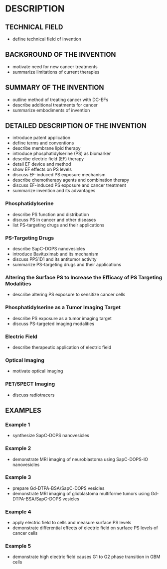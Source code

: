 # DESCRIPTION

## TECHNICAL FIELD

- define technical field of invention

## BACKGROUND OF THE INVENTION

- motivate need for new cancer treatments
- summarize limitations of current therapies

## SUMMARY OF THE INVENTION

- outline method of treating cancer with DC-EFs
- describe additional treatments for cancer
- summarize embodiments of invention

## DETAILED DESCRIPTION OF THE INVENTION

- introduce patent application
- define terms and conventions
- describe membrane lipid therapy
- introduce phosphatidylserine (PS) as biomarker
- describe electric field (EF) therapy
- detail EF device and method
- show EF effects on PS levels
- discuss EF-induced PS exposure mechanism
- describe chemotherapy agents and combination therapy
- discuss EF-induced PS exposure and cancer treatment
- summarize invention and its advantages

### Phosphatidylserine

- describe PS function and distribution
- discuss PS in cancer and other diseases
- list PS-targeting drugs and their applications

### PS-Targeting Drugs

- describe SapC-DOPS nanovesicles
- introduce Bavituximab and its mechanism
- discuss PPS1D1 and its antitumor activity
- summarize PS-targeting drugs and their applications

### Altering the Surface PS to Increase the Efficacy of PS Targeting Modalities

- describe altering PS exposure to sensitize cancer cells

### Phosphatidylserine as a Tumor Imaging Target

- describe PS exposure as a tumor imaging target
- discuss PS-targeted imaging modalities

### Electric Field

- describe therapeutic application of electric field

### Optical Imaging

- motivate optical imaging

### PET/SPECT Imaging

- discuss radiotracers

## EXAMPLES

### Example 1

- synthesize SapC-DOPS nanovesicles

### Example 2

- demonstrate MRI imaging of neuroblastoma using SapC-DOPS-IO nanovesicles

### Example 3

- prepare Gd-DTPA-BSA/SapC-DOPS vesicles
- demonstrate MRI imaging of glioblastoma multiforme tumors using Gd-DTPA-BSA/SapC-DOPS vesicles

### Example 4

- apply electric field to cells and measure surface PS levels
- demonstrate differential effects of electric field on surface PS levels of cancer cells

### Example 5

- demonstrate high electric field causes G1 to G2 phase transition in GBM cells

